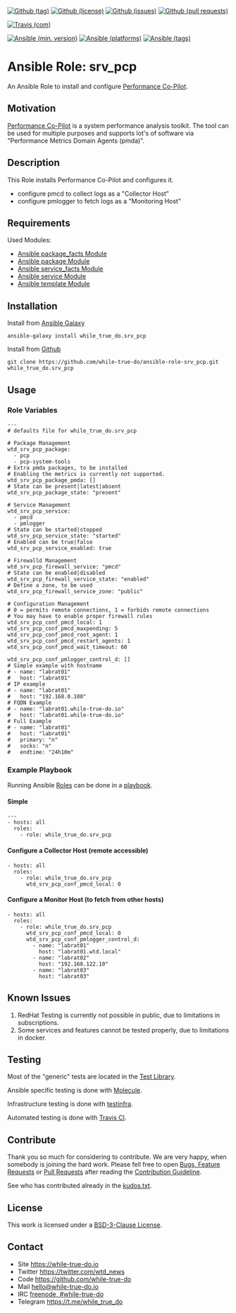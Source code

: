 <!--
name: README.md
description: This file contains important information for the repository.
author: while-true-do.io
contact: hello@while-true-do.io
license: BSD-3-Clause
-->

<!-- github shields -->
[![Github (tag)](https://img.shields.io/github/tag/while-true-do/ansible-role-srv_pcp.svg)](https://github.com/while-true-do/ansible-role-srv_pcp/tags)
[![Github (license)](https://img.shields.io/github/license/while-true-do/ansible-role-srv_pcp.svg)](https://github.com/while-true-do/ansible-role-srv_pcp/blob/master/LICENSE)
[![Github (issues)](https://img.shields.io/github/issues/while-true-do/ansible-role-srv_pcp.svg)](https://github.com/while-true-do/ansible-role-srv_pcp/issues)
[![Github (pull requests)](https://img.shields.io/github/issues-pr/while-true-do/ansible-role-srv_pcp.svg)](https://github.com/while-true-do/ansible-role-srv_pcp/pulls)
<!-- travis shields -->
[![Travis (com)](https://img.shields.io/travis/com/while-true-do/ansible-role-srv_pcp.svg)](https://travis-ci.com/while-true-do/ansible-role-srv_pcp)
<!-- ansible shields -->
[![Ansible (min. version)](https://img.shields.io/badge/dynamic/yaml.svg?label=Min.%20Ansible%20Version&url=https%3A%2F%2Fraw.githubusercontent.com%2Fwhile-true-do%2Fansible-role-srv_pcp%2Fmaster%2Fmeta%2Fmain.yml&query=%24.galaxy_info.min_ansible_version&colorB=black)](https://galaxy.ansible.com/while_true_do/srv_pcp)
[![Ansible (platforms)](https://img.shields.io/badge/dynamic/yaml.svg?label=Supported%20OS&url=https%3A%2F%2Fraw.githubusercontent.com%2Fwhile-true-do%2Fansible-role-srv_pcp%2Fmaster%2Fmeta%2Fmain.yml&query=galaxy_info.platforms%5B*%5D.name&colorB=black)](https://galaxy.ansible.com/while_true_do/srv_pcp)
[![Ansible (tags)](https://img.shields.io/badge/dynamic/yaml.svg?label=Galaxy%20Tags&url=https%3A%2F%2Fraw.githubusercontent.com%2Fwhile-true-do%2Fansible-role-srv_pcp%2Fmaster%2Fmeta%2Fmain.yml&query=%24.galaxy_info.galaxy_tags%5B*%5D&colorB=black)](https://galaxy.ansible.com/while_true_do/srv_pcp)

# Ansible Role: srv_pcp

An Ansible Role to install and configure [Performance Co-Pilot](https://pcp.io/).

## Motivation

[Performance Co-Pilot](https://pcp.io/) is a system performance analysis
toolkit. The tool can be used for multiple purposes and supports lot's of
software via "Performance Metrics Domain Agents (pmda)".

## Description

This Role installs Performance Co-Pilot and configures it.

-   configure pmcd to collect logs as a "Collector Host"
-   configure pmlogger to fetch logs as a "Monitoring Host"

## Requirements

Used Modules:

-   [Ansible package_facts Module](https://docs.ansible.com/ansible/latest/modules/package_facts_module.html)
-   [Ansible package Module](https://docs.ansible.com/ansible/latest/modules/package_module.html)
-   [Ansible service_facts Module](https://docs.ansible.com/ansible/latest/modules/service_facts_module.html)
-   [Ansible service Module](https://docs.ansible.com/ansible/latest/modules/service_module.html)
-   [Ansible template Module](https://docs.ansible.com/ansible/latest/modules/template_module.html)

## Installation

Install from [Ansible Galaxy](https://galaxy.ansible.com/while_true_do/srv_pcp)
```
ansible-galaxy install while_true_do.srv_pcp
```

Install from [Github](https://github.com/while-true-do/ansible-role-srv_pcp)
```
git clone https://github.com/while-true-do/ansible-role-srv_pcp.git while_true_do.srv_pcp
```

## Usage

### Role Variables

```
---
# defaults file for while_true_do.srv_pcp

# Package Management
wtd_srv_pcp_package:
  - pcp
  - pcp-system-tools
# Extra pmda packages, to be installed
# Enabling the metrics is currently not supported.
wtd_srv_pcp_package_pmda: []
# State can be present|latest|absent
wtd_srv_pcp_package_state: "present"

# Service Management
wtd_srv_pcp_service:
  - pmcd
  - pmlogger
# State can be started|stopped
wtd_srv_pcp_service_state: "started"
# Enabled can be true|false
wtd_srv_pcp_service_enabled: true

# Firewalld Management
wtd_srv_pcp_firewall_service: "pmcd"
# State can be enabled|disabled
wtd_srv_pcp_firewall_service_state: "enabled"
# Define a zone, to be used
wtd_srv_pcp_firewall_service_zone: "public"

# Configuration Management
# 0 = permits remote connections, 1 = forbids remote connections
# You may have to enable proper firewall rules
wtd_srv_pcp_conf_pmcd_local: 1
wtd_srv_pcp_conf_pmcd_maxpending: 5
wtd_srv_pcp_conf_pmcd_root_agent: 1
wtd_srv_pcp_conf_pmcd_restart_agents: 1
wtd_srv_pcp_conf_pmcd_wait_timeout: 60

wtd_srv_pcp_conf_pmlogger_control_d: []
# Simple example with hostname
# - name: "labrat01"
#   host: "labrat01"
# IP example
# - name: "labrat01"
#   host: "192.168.0.100"
# FQDN Example
# - name: "labrat01.while-true-do.io"
#   host: "labrat01.while-true-do.io"
# Full Example
# - name: "labrat01"
#   host: "labrat01"
#   primary: "n"
#   socks: "n"
#   endtime: "24h10m"
```

### Example Playbook

Running Ansible
[Roles](https://docs.ansible.com/ansible/latest/user_guide/playbooks_reuse_roles.html)
can be done in a
[playbook](https://docs.ansible.com/ansible/latest/user_guide/playbooks_intro.html).

#### Simple

```
---
- hosts: all
  roles:
    - role: while_true_do.srv_pcp
```

#### Configure a Collector Host (remote accessible)

```
- hosts: all
  roles:
    - role: while_true_do.srv_pcp
      wtd_srv_pcp_conf_pmcd_local: 0
```

#### Configure a Monitor Host (to fetch from other hosts)

```
- hosts: all
  roles:
    - role: while_true_do.srv_pcp
      wtd_srv_pcp_conf_pmcd_local: 0
      wtd_srv_pcp_conf_pmlogger_control_d:
        - name: "labrat01"
          host: "labrat01.wtd.local"
        - name: "labrat02"
          host: "192.168.122.10"
        - name: "labrat03"
          host: "labrat03"
```

## Known Issues

1.  RedHat Testing is currently not possible in public, due to limitations
    in subscriptions.
2.  Some services and features cannot be tested properly, due to limitations
    in docker.

## Testing

Most of the "generic" tests are located in the
[Test Library](https://github.com/while-true-do/test-library).

Ansible specific testing is done with
[Molecule](https://molecule.readthedocs.io/en/stable/).

Infrastructure testing is done with
[testinfra](https://testinfra.readthedocs.io/en/stable/).

Automated testing is done with [Travis CI](https://travis-ci.com).

## Contribute

Thank you so much for considering to contribute. We are very happy, when somebody
is joining the hard work. Please fell free to open
[Bugs, Feature Requests](https://github.com/while-true-do/ansible-role-srv_pcp/issues)
or [Pull Requests](https://github.com/while-true-do/ansible-role-srv_pcp/pulls) after
reading the [Contribution Guideline](https://github.com/while-true-do/doc-library/blob/master/docs/CONTRIBUTING.md).

See who has contributed already in the [kudos.txt](./kudos.txt).

## License

This work is licensed under a [BSD-3-Clause License](https://opensource.org/licenses/BSD-3-Clause).

## Contact

-   Site <https://while-true-do.io>
-   Twitter <https://twitter.com/wtd_news>
-   Code <https://github.com/while-true-do>
-   Mail [hello@while-true-do.io](mailto:hello@while-true-do.io)
-   IRC [freenode, #while-true-do](https://webchat.freenode.net/?channels=while-true-do)
-   Telegram <https://t.me/while_true_do>
